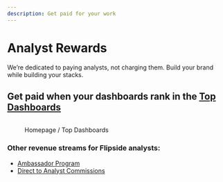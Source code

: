```yaml
---
description: Get paid for your work
---
```


# Analyst Rewards

We’re dedicated to paying analysts, not charging them. Build your brand while building your stacks.&#x20;

## Get paid when your dashboards rank in the [Top Dashboards](top-dashboards/)

<figure><img src="../../.gitbook/assets/Screenshot 2024-07-03 at 4.15.54 PM.png" alt=""><figcaption><p>Homepage / Top Dashboards</p></figcaption></figure>

### **Other revenue streams for Flipside analysts:**

* [Ambassador Program ](ambassador-program.md)
* [Direct to Analyst Commissions](direct-to-analyst-commissions.md)


